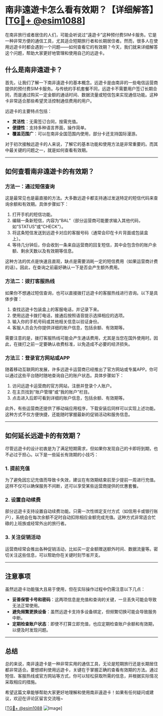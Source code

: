 # 南非遠遊卡怎么看有效期？【详细解答】[[TG💪+ @esim1088](https://t.me/s/esim1088)]

在南非旅行或者居住的人们，可能会听说过“遠遊卡”这种预付费SIM卡服务。它是一种非常方便的通信工具，尤其适合短期旅行者和长期居住者。然而，很多人在使用远遊卡时都会遇到一个问题——如何查看它的有效期？今天，我们就来详细解答这个问题，帮助大家更好地管理和使用自己的远遊卡。

## 什么是南非遠遊卡？

首先，让我们了解一下南非遠遊卡的基本概念。远遊卡是由南非的一些电信运营商提供的预付费SIM卡服务。与传统的手机套餐不同，远遊卡不需要用户签订长期合同，而是通过购买一定金额的通话时间、数据流量或短信包来实现通信功能。这种卡非常适合那些希望灵活控制通信费用的用户。

远遊卡的主要特点包括：

- **灵活性**：无需签订合同，按需充值。
- **便捷性**：支持多种语言界面，操作简单。
- **覆盖范围广**：可以在南非全国范围内使用，部分卡还支持国际漫游。

对于初次接触远遊卡的人来说，了解它的基本功能和使用方法是非常重要的。而其中最关键的问题之一，就是如何查看有效期。

---

## 如何查看南非遠遊卡的有效期？

### 方法一：通过短信查询

这是最常见也是最直接的方法。大多数远遊卡都支持通过发送特定的短信代码来查询余额和有效期。具体步骤如下：

1. 打开手机的短信功能。
2. 编辑一条新短信，内容为“BAL”（部分运营商可能要求输入其他代码，如“STATUS”或“CHECK”）。
3. 将这条短信发送到远遊卡对应的客服号码（通常会印在卡片背面或包装盒上）。
4. 等待几分钟后，你会收到一条来自运营商的回复短信，其中会包含你的账户余额、剩余天数以及有效期等信息。

这种方法的优点是快速且直观，缺点是需要消耗一定的短信费用（如果运营商计费的话）。因此，在查询之前最好确认一下是否会产生额外费用。

### 方法二：拨打客服热线

如果你不想通过短信查询，也可以直接拨打远遊卡的客服热线进行咨询。以下是具体步骤：

1. 查找远遊卡包装盒上的客服电话，并记录下来。
2. 使用远遊卡拨打电话，接通后按照语音提示选择相应的选项。
3. 输入你的手机号码或其他相关信息以验证身份。
4. 客服人员会为你提供详细的账户信息，包括余额、有效期等。

需要注意的是，拨打客服热线可能会产生通话费用，尤其是当您在国外使用时。因此，在拨打之前一定要确认收费标准，以免造成不必要的经济损失。

### 方法三：登录官方网站或APP

随着移动互联网的发展，许多远遊卡运营商已经推出了官方网站或专属APP。你可以通过这些平台随时随地查询自己的账户状态。具体步骤如下：

1. 访问远遊卡运营商的官方网站，注册并登录个人账户。
2. 在主页找到“账户管理”或“我的账户”栏目。
3. 点击进入后即可看到详细的账户信息，包括余额、有效期等。

此外，有些运营商还提供了移动端应用程序，下载安装后同样可以实现上述功能。这种方式不仅方便快捷，还能随时掌握最新的促销活动和服务信息。

---

## 如何延长远遊卡的有效期？

尽管远遊卡的设计初衷是为了满足短期需求，但如果你发现自己的卡即将到期，也不必过于担心。以下是一些延长有效期的小技巧：

### 1. 提前充值

为了避免因忘记充值而导致卡失效，建议在有效期结束前至少提前一周进行充值。这样不仅可以确保服务不间断，还可以享受某些运营商提供的优惠套餐。

### 2. 设置自动续费

部分远遊卡支持设置自动续费功能。只需一次性绑定支付方式（如信用卡或银行账户），系统会在每次余额不足时自动扣除相应金额完成充值。这种方式非常适合忙碌的上班族或经常外出的旅行者。

### 3. 关注促销活动

运营商经常会推出各种促销活动，比如买一定金额赠送额外时间、数据流量等。密切关注这些信息，可以帮助你在关键时刻节省开支。

---

## 注意事项

虽然远遊卡功能强大且易于使用，但在实际操作过程中仍需注意以下几点：

- **妥善保管卡号和密码**：这两项信息是充值和查询的关键，一旦丢失可能会导致无法正常使用。
- **避免频繁更换设备**：虽然远遊卡支持多设备绑定，但频繁切换可能会导致服务中断。
- **定期检查账户状态**：即使不打算立即充值，也应定期检查账户余额和有效期，以便及时发现问题。

---

## 总结

总的来说，南非遠遊卡是一种非常实用的通信工具，无论是短期旅行还是长期居住都非常适合。要想顺利使用远遊卡，关键在于掌握正确的查看有效期的方法。通过短信、客服热线或官方网站等方式，你可以轻松获取所需的信息，并根据实际情况采取相应的措施。

希望这篇文章能够帮助大家更好地理解和使用南非遠遊卡！如果有任何疑问或建议，欢迎在评论区留言交流哦~

[[TG💪+ @esim1088](https://t.me/s/esim1088) ![Image](https://i.postimg.cc/4NQfJmqS/Snipaste-2025-05-13-00-14-12.png)]